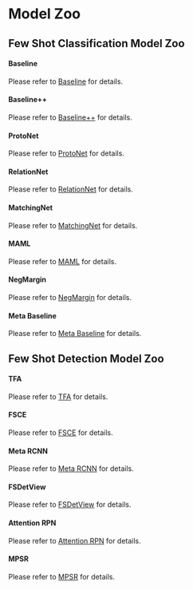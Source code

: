 # Model Zoo


## Few Shot Classification Model Zoo


#### Baseline

Please refer to [Baseline](https://github.com/open-mmlab/mmfewshot/tree/main/configs/classification/baseline) for details.

#### Baseline++

Please refer to [Baseline++](https://github.com/open-mmlab/mmfewshot/tree/main/configs/classification/baseline_plus) for details.

#### ProtoNet

Please refer to [ProtoNet](https://github.com/open-mmlab/mmfewshot/tree/main/configs/classification/proto_net) for details.

#### RelationNet

Please refer to [RelationNet](https://github.com/open-mmlab/mmfewshot/tree/main/configs/classification/relation_net) for details.

#### MatchingNet

Please refer to [MatchingNet](https://github.com/open-mmlab/mmfewshot/tree/main/configs/classification/matching_net) for details.

#### MAML

Please refer to [MAML](https://github.com/open-mmlab/mmfewshot/tree/main/configs/classification/maml) for details.

#### NegMargin

Please refer to [NegMargin](https://github.com/open-mmlab/mmfewshot/tree/main/configs/classification/neg_margin) for details.

#### Meta Baseline

Please refer to [Meta Baseline](https://github.com/open-mmlab/mmfewshot/tree/main/configs/classification/meta_baseline) for details.



## Few Shot Detection Model Zoo

#### TFA

Please refer to [TFA](https://github.com/open-mmlab/mmfewshot/tree/main/configs/detection/tfa) for details.

#### FSCE

Please refer to [FSCE](https://github.com/open-mmlab/mmfewshot/tree/main/configs/detection/fsce) for details.

#### Meta RCNN

Please refer to [Meta RCNN](https://github.com/open-mmlab/mmfewshot/tree/main/configs/detection/meta_rcnn) for details.

#### FSDetView

Please refer to [FSDetView](https://github.com/open-mmlab/mmfewshot/tree/main/configs/detection/fsdetview) for details.

#### Attention RPN

Please refer to [Attention RPN](https://github.com/open-mmlab/mmfewshot/tree/main/configs/detection/attention_rpn) for details.

#### MPSR

Please refer to [MPSR](https://github.com/open-mmlab/mmfewshot/tree/main/configs/detection/mpsr) for details.
